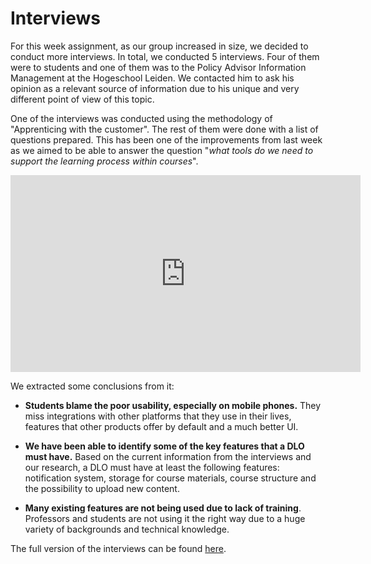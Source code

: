 Interviews
===

For this week assignment, as our group increased in size, we decided to conduct more interviews. In total, we conducted 5 interviews. Four of them were to students and one of them was to the Policy Advisor Information Management at the Hogeschool Leiden. We contacted him to ask his opinion as a relevant source of information due to his unique and very different point of view of this topic.

One of the interviews was conducted using the methodology of "Apprenticing with the customer". The rest of them were done with a list of questions prepared. This has been one of the improvements from last week as we aimed to be able to answer the question "*what tools do we need to support the learning process within courses*".

<iframe width="560" height="315" src="https://www.youtube.com/embed/KkBGrKtXHTs" frameborder="0" allowfullscreen></iframe>

We extracted some conclusions from it:

- **Students blame the poor usability, especially on mobile phones.** They miss integrations with other platforms that they use in their lives, features that other products offer by default and a much better UI.

- **We have been able to identify some of the key features that a DLO must have.** Based on the current information from the interviews and our research, a DLO must have at least the following features: notification system, storage for course materials, course structure and the possibility to upload new content.

- **Many existing features are not being used due to lack of training**. Professors and students are not using it the right way due to a huge variety of backgrounds and technical knowledge.

The full version of the interviews can be found [here](https://www.youtube.com/playlist?list=PLNljXH9RPC6DpMW9PwoC_2obWTCBfh_cd).

